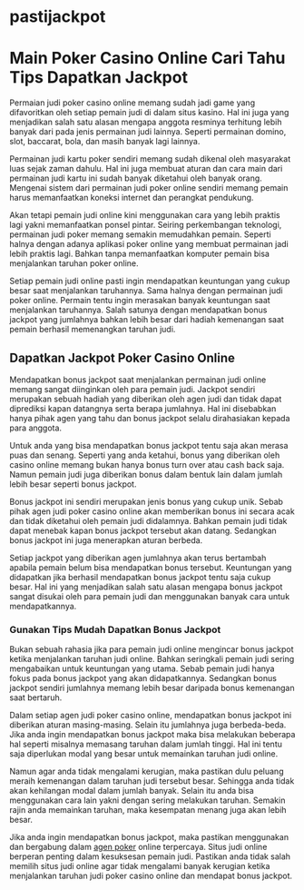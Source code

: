 # pastijackpot
# Main Poker Casino Online Cari Tahu Tips Dapatkan Jackpot

Permaian judi poker casino online memang sudah jadi game yang difavoritkan oleh setiap pemain judi di dalam situs kasino. Hal ini juga yang menjadikan salah satu alasan mengapa anggota resminya terhitung lebih banyak dari pada jenis permainan judi lainnya. Seperti permainan domino, slot, baccarat, bola, dan masih banyak lagi lainnya.

Permainan judi kartu poker sendiri memang sudah dikenal oleh masyarakat luas sejak zaman dahulu. Hal ini juga membuat aturan dan cara main dari permainan judi kartu ini sudah banyak diketahui oleh banyak orang. Mengenai sistem dari permainan judi poker online sendiri memang pemain harus memanfaatkan koneksi internet dan perangkat pendukung.

Akan tetapi pemain judi online kini menggunakan cara yang lebih praktis lagi yakni memanfaatkan ponsel pintar. Seiring perkembangan teknologi, permainan judi poker memang semakin memudahkan pemain. Seperti halnya dengan adanya aplikasi poker online yang membuat permainan jadi lebih praktis lagi. Bahkan tanpa memanfaatkan komputer pemain bisa menjalankan taruhan poker online.

Setiap pemain judi online pasti ingin mendapatkan keuntungan yang cukup besar saat menjalankan taruhannya. Sama halnya dengan permainan judi poker online. Permain tentu ingin merasakan banyak keuntungan saat menjalankan taruhannya. Salah satunya dengan mendapatkan bonus jackpot yang jumlahnya bahkan lebih besar dari hadiah kemenangan saat pemain berhasil memenangkan taruhan judi.

## Dapatkan Jackpot Poker Casino Online

Mendapatkan bonus jackpot saat menjalankan permainan judi online memang sangat diinginkan oleh para pemain judi. Jackpot sendiri merupakan sebuah hadiah yang diberikan oleh agen judi dan tidak dapat diprediksi kapan datangnya serta berapa jumlahnya. Hal ini disebabkan hanya pihak agen yang tahu dan bonus jackpot selalu dirahasiakan kepada para anggota.

Untuk anda yang bisa mendapatkan bonus jackpot tentu saja akan merasa puas dan senang. Seperti yang anda ketahui, bonus yang diberikan oleh casino online memang bukan hanya bonus turn over atau cash back saja. Namun pemain judi juga diberikan bonus dalam bentuk lain dalam jumlah lebih besar seperti bonus jackpot.

Bonus jackpot ini sendiri merupakan jenis bonus yang cukup unik. Sebab pihak agen judi poker casino online akan memberikan bonus ini secara acak dan tidak diketahui oleh pemain judi didalamnya. Bahkan pemain judi tidak dapat menebak kapan bonus jackpot tersebut akan datang. Sedangkan bonus jackpot ini juga menerapkan aturan berbeda.

Setiap jackpot yang diberikan agen jumlahnya akan terus bertambah apabila pemain belum bisa mendapatkan bonus tersebut. Keuntungan yang didapatkan jika berhasil mendapatkan bonus jackpot tentu saja cukup besar. Hal ini yang menjadikan salah satu alasan mengapa bonus jackpot sangat disukai oleh para pemain judi dan menggunakan banyak cara untuk mendapatkannya.

### Gunakan Tips Mudah Dapatkan Bonus Jackpot

Bukan sebuah rahasia jika para pemain judi online mengincar bonus jackpot ketika menjalankan taruhan judi online. Bahkan seringkali pemain judi sering mengabaikan untuk keuntungan yang utama. Sebab pemain judi hanya fokus pada bonus jackpot yang akan didapatkannya. Sedangkan bonus jackpot sendiri jumlahnya memang lebih besar daripada bonus kemenangan saat bertaruh.

Dalam setiap agen judi poker casino online, mendapatkan bonus jackpot ini diberikan aturan masing-masing. Selain itu jumlahnya juga berbeda-beda. Jika anda ingin mendapatkan bonus jackpot maka bisa melakukan beberapa hal seperti misalnya memasang taruhan dalam jumlah tinggi. Hal ini tentu saja diperlukan modal yang besar untuk memainkan taruhan judi online.

Namun agar anda tidak mengalami kerugian, maka pastikan dulu peluang meraih kemenangan dalam taruhan judi tersebut besar. Sehingga anda tidak akan kehilangan modal dalam jumlah banyak. Selain itu anda bisa menggunakan cara lain yakni dengan sering melakukan taruhan. Semakin rajin anda memainkan taruhan, maka kesempatan menang juga akan lebih besar.

Jika anda ingin mendapatkan bonus jackpot, maka pastikan menggunakan dan bergabung dalam <a href="https://free-online-video-poker.net/">agen poker</a> online terpercaya. Situs judi online berperan penting dalam kesuksesan pemain judi. Pastikan anda tidak salah memilih situs judi online agar tidak mengalami banyak kerugian ketika menjalankan taruhan judi poker casino online dan mendapat bonus jackpot.

